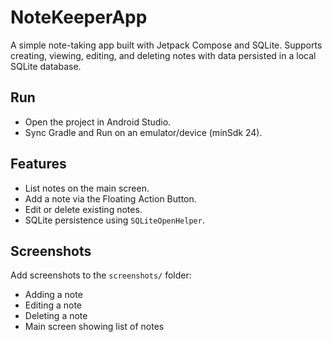# NoteKeeperApp

A simple note-taking app built with Jetpack Compose and SQLite. Supports creating, viewing, editing, and deleting notes with data persisted in a local SQLite database.

## Run
- Open the project in Android Studio.
- Sync Gradle and Run on an emulator/device (minSdk 24).

## Features
- List notes on the main screen.
- Add a note via the Floating Action Button.
- Edit or delete existing notes.
- SQLite persistence using `SQLiteOpenHelper`.

## Screenshots
Add screenshots to the `screenshots/` folder:
- Adding a note
- Editing a note
- Deleting a note
- Main screen showing list of notes
